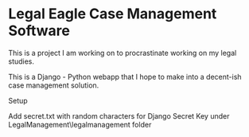 # Legal Eagle Case Management Software

This is a project I am working on to procrastinate working on my legal studies. 

This is a Django - Python webapp that I hope to make into a decent-ish case management solution.

Setup 

Add secret.txt with random characters for Django Secret Key under LegalManagement\legalmanagement folder